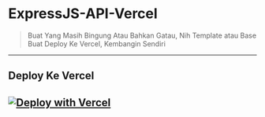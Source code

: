 # ExpressJS-API-Vercel
> Buat Yang Masih Bingung Atau Bahkan Gatau, Nih Template atau Base Buat Deploy Ke Vercel, Kembangin Sendiri
---
## Deploy Ke Vercel
[![Deploy with Vercel](https://vercel.com/button)](https://vercel.com/new/git/external?repository-url=https://github.com/mbahagus/ExpressJS-API-Vercel)
---
